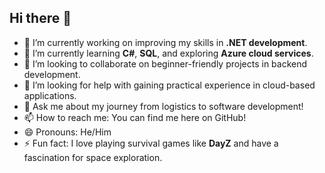 ## Hi there 👋

- 🔭 I’m currently working on improving my skills in **.NET development**.  
- 🌱 I’m currently learning **C#**, **SQL**, and exploring **Azure cloud services**.  
- 👯 I’m looking to collaborate on beginner-friendly projects in backend development.  
- 🤔 I’m looking for help with gaining practical experience in cloud-based applications.  
- 💬 Ask me about my journey from logistics to software development!  
- 📫 How to reach me: You can find me here on GitHub!  
- 😄 Pronouns: He/Him  
- ⚡ Fun fact: I love playing survival games like **DayZ** and have a fascination for space exploration.
